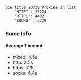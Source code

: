 
```mermaid
pie title 20738 Proxies in list
    "HTTP" : 15224
    "HTTPS": 4482
    "SOCKS" : 3739
```

### Some Info
#### Average Timeout

- mixed: 4.5s
- http: 2.5s
- https: 7.6s
- socks: 6.4s